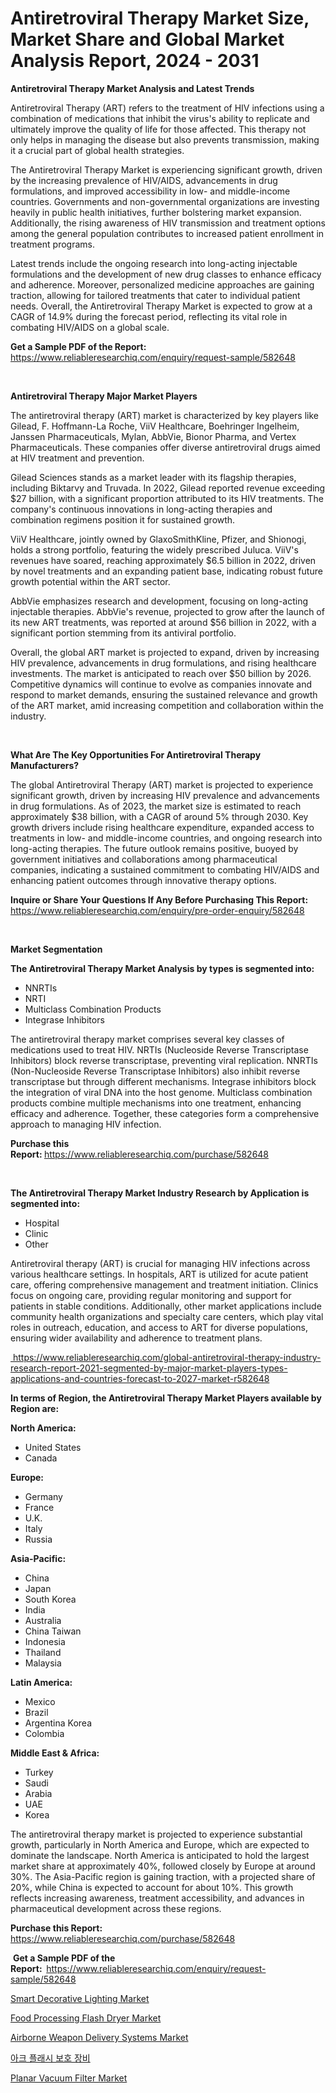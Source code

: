 <p><h1>Antiretroviral Therapy Market Size, Market Share and Global Market Analysis Report, 2024 - 2031</h1></p><p><strong>Antiretroviral Therapy Market Analysis and Latest Trends</strong></p>
<p><p>Antiretroviral Therapy (ART) refers to the treatment of HIV infections using a combination of medications that inhibit the virus's ability to replicate and ultimately improve the quality of life for those affected. This therapy not only helps in managing the disease but also prevents transmission, making it a crucial part of global health strategies.</p><p>The Antiretroviral Therapy Market is experiencing significant growth, driven by the increasing prevalence of HIV/AIDS, advancements in drug formulations, and improved accessibility in low- and middle-income countries. Governments and non-governmental organizations are investing heavily in public health initiatives, further bolstering market expansion. Additionally, the rising awareness of HIV transmission and treatment options among the general population contributes to increased patient enrollment in treatment programs.</p><p>Latest trends include the ongoing research into long-acting injectable formulations and the development of new drug classes to enhance efficacy and adherence. Moreover, personalized medicine approaches are gaining traction, allowing for tailored treatments that cater to individual patient needs. Overall, the Antiretroviral Therapy Market is expected to grow at a CAGR of 14.9% during the forecast period, reflecting its vital role in combating HIV/AIDS on a global scale.</p></p>
<p><strong>Get a Sample PDF of the Report:&nbsp;</strong> <a href="https://www.reliableresearchiq.com/enquiry/request-sample/582648?utm_campaign=1102&utm_medium=2&utm_source=Github&utm_content=ia&utm_term=09122024&utm_id=antiretroviral-therapy">https://www.reliableresearchiq.com/enquiry/request-sample/582648</a></p>
<p>&nbsp;</p>
<p><strong>Antiretroviral Therapy Major Market Players</strong></p>
<p><p>The antiretroviral therapy (ART) market is characterized by key players like Gilead, F. Hoffmann-La Roche, ViiV Healthcare, Boehringer Ingelheim, Janssen Pharmaceuticals, Mylan, AbbVie, Bionor Pharma, and Vertex Pharmaceuticals. These companies offer diverse antiretroviral drugs aimed at HIV treatment and prevention.</p><p>Gilead Sciences stands as a market leader with its flagship therapies, including Biktarvy and Truvada. In 2022, Gilead reported revenue exceeding $27 billion, with a significant proportion attributed to its HIV treatments. The company's continuous innovations in long-acting therapies and combination regimens position it for sustained growth.</p><p>ViiV Healthcare, jointly owned by GlaxoSmithKline, Pfizer, and Shionogi, holds a strong portfolio, featuring the widely prescribed Juluca. ViiV's revenues have soared, reaching approximately $6.5 billion in 2022, driven by novel treatments and an expanding patient base, indicating robust future growth potential within the ART sector.</p><p>AbbVie emphasizes research and development, focusing on long-acting injectable therapies. AbbVie's revenue, projected to grow after the launch of its new ART treatments, was reported at around $56 billion in 2022, with a significant portion stemming from its antiviral portfolio.</p><p>Overall, the global ART market is projected to expand, driven by increasing HIV prevalence, advancements in drug formulations, and rising healthcare investments. The market is anticipated to reach over $50 billion by 2026. Competitive dynamics will continue to evolve as companies innovate and respond to market demands, ensuring the sustained relevance and growth of the ART market, amid increasing competition and collaboration within the industry.</p></p>
<p>&nbsp;</p>
<p><strong>What Are The Key Opportunities For Antiretroviral Therapy Manufacturers?</strong></p>
<p><p>The global Antiretroviral Therapy (ART) market is projected to experience significant growth, driven by increasing HIV prevalence and advancements in drug formulations. As of 2023, the market size is estimated to reach approximately $38 billion, with a CAGR of around 5% through 2030. Key growth drivers include rising healthcare expenditure, expanded access to treatments in low- and middle-income countries, and ongoing research into long-acting therapies. The future outlook remains positive, buoyed by government initiatives and collaborations among pharmaceutical companies, indicating a sustained commitment to combating HIV/AIDS and enhancing patient outcomes through innovative therapy options.</p></p>
<p><strong>Inquire or Share Your Questions If Any Before Purchasing This Report:</strong> <a href="https://www.reliableresearchiq.com/enquiry/pre-order-enquiry/582648?utm_campaign=1102&utm_medium=2&utm_source=Github&utm_content=ia&utm_term=09122024&utm_id=antiretroviral-therapy">https://www.reliableresearchiq.com/enquiry/pre-order-enquiry/582648</a></p>
<p>&nbsp;</p>
<p><strong>Market Segmentation</strong></p>
<p><strong>The Antiretroviral Therapy Market Analysis by types is segmented into:</strong></p>
<p><ul><li>NNRTIs</li><li>NRTI</li><li>Multiclass Combination Products</li><li>Integrase Inhibitors</li></ul></p>
<p><p>The antiretroviral therapy market comprises several key classes of medications used to treat HIV. NRTIs (Nucleoside Reverse Transcriptase Inhibitors) block reverse transcriptase, preventing viral replication. NNRTIs (Non-Nucleoside Reverse Transcriptase Inhibitors) also inhibit reverse transcriptase but through different mechanisms. Integrase inhibitors block the integration of viral DNA into the host genome. Multiclass combination products combine multiple mechanisms into one treatment, enhancing efficacy and adherence. Together, these categories form a comprehensive approach to managing HIV infection.</p></p>
<p><strong>Purchase this Report:&nbsp;</strong><a href="https://www.reliableresearchiq.com/purchase/582648?utm_campaign=1102&utm_medium=2&utm_source=Github&utm_content=ia&utm_term=09122024&utm_id=antiretroviral-therapy">https://www.reliableresearchiq.com/purchase/582648</a></p>
<p>&nbsp;</p>
<p><strong>The Antiretroviral Therapy Market Industry Research by Application is segmented into:</strong></p>
<p><ul><li>Hospital</li><li>Clinic</li><li>Other</li></ul></p>
<p><p>Antiretroviral therapy (ART) is crucial for managing HIV infections across various healthcare settings. In hospitals, ART is utilized for acute patient care, offering comprehensive management and treatment initiation. Clinics focus on ongoing care, providing regular monitoring and support for patients in stable conditions. Additionally, other market applications include community health organizations and specialty care centers, which play vital roles in outreach, education, and access to ART for diverse populations, ensuring wider availability and adherence to treatment plans.</p></p>
<p><a href="https://www.reliableresearchiq.com/global-antiretroviral-therapy-industry-research-report-2021-segmented-by-major-market-players-types-applications-and-countries-forecast-to-2027-market-r582648?utm_campaign=1102&utm_medium=2&utm_source=Github&utm_content=ia&utm_term=09122024&utm_id=antiretroviral-therapy">&nbsp;https://www.reliableresearchiq.com/global-antiretroviral-therapy-industry-research-report-2021-segmented-by-major-market-players-types-applications-and-countries-forecast-to-2027-market-r582648</a></p>
<p><strong>In terms of Region, the Antiretroviral Therapy Market Players available by Region are:</strong></p>
<p>
    <p> <strong> North America: </strong>
        <ul>
            <li>United States</li>
            <li>Canada</li>
        </ul>
        </p> 
    <p> <strong> Europe: </strong>
        <ul>
            <li>Germany</li>
            <li>France</li>
            <li>U.K.</li>
            <li>Italy</li>
            <li>Russia</li>
        </ul>
        </p> 
    <p> <strong> Asia-Pacific: </strong>
        <ul>
            <li>China</li>
            <li>Japan</li>
            <li>South Korea</li>
            <li>India</li>
            <li>Australia</li>
            <li>China Taiwan</li>
            <li>Indonesia</li>
            <li>Thailand</li>
            <li>Malaysia</li>
        </ul>
        </p> 
    <p> <strong> Latin America: </strong>
        <ul>
            <li>Mexico</li>
            <li>Brazil</li>
            <li>Argentina Korea</li>
            <li>Colombia</li>
        </ul>
        </p> 
    <p> <strong> Middle East & Africa: </strong>
        <ul>
            <li>Turkey</li>
            <li>Saudi</li>
            <li>Arabia</li>
            <li>UAE</li>
            <li>Korea</li>
        </ul>
    </p>
    </p>
<p><p>The antiretroviral therapy market is projected to experience substantial growth, particularly in North America and Europe, which are expected to dominate the landscape. North America is anticipated to hold the largest market share at approximately 40%, followed closely by Europe at around 30%. The Asia-Pacific region is gaining traction, with a projected share of 20%, while China is expected to account for about 10%. This growth reflects increasing awareness, treatment accessibility, and advances in pharmaceutical development across these regions.</p></p>
<p><strong>Purchase this Report: </strong><a href="https://www.reliableresearchiq.com/purchase/582648?utm_campaign=1102&utm_medium=2&utm_source=Github&utm_content=ia&utm_term=09122024&utm_id=antiretroviral-therapy">https://www.reliableresearchiq.com/purchase/582648</a></p>
<p>&nbsp;<strong>Get a Sample PDF of the Report:&nbsp;&nbsp;</strong><a href="https://www.reliableresearchiq.com/enquiry/request-sample/582648?utm_campaign=1102&utm_medium=2&utm_source=Github&utm_content=ia&utm_term=09122024&utm_id=antiretroviral-therapy">https://www.reliableresearchiq.com/enquiry/request-sample/582648</a></p>
<p><strong></strong></p>
<p><p><a href="https://www.linkedin.com/pulse/smart-decorative-lighting-market-matrix-applications-types-pzotf?utm_campaign=1102&utm_medium=2&utm_source=Github&utm_content=ia&utm_term=09122024&utm_id=antiretroviral-therapy">Smart Decorative Lighting Market</a></p><p><a href="https://www.linkedin.com/pulse/food-processing-flash-dryer-market-size-revenue-analysis-cagr-vqpbf?utm_campaign=1102&utm_medium=2&utm_source=Github&utm_content=ia&utm_term=09122024&utm_id=antiretroviral-therapy">Food Processing Flash Dryer Market</a></p><p><a href="https://www.linkedin.com/pulse/airborne-weapon-delivery-systems-market-evolution-future-outlook-vlgif?utm_campaign=1102&utm_medium=2&utm_source=Github&utm_content=ia&utm_term=09122024&utm_id=antiretroviral-therapy">Airborne Weapon Delivery Systems Market</a></p><p><a href="https://github.com/laholand/Market-Research-Report-List-6/blob/main/256660627404.md?utm_campaign=1102&utm_medium=2&utm_source=Github&utm_content=ia&utm_term=09122024&utm_id=antiretroviral-therapy">아크 플래시 보호 장비</a></p><p><a href="https://www.linkedin.com/pulse/the-sympatico-insight-9odme?utm_campaign=1102&utm_medium=2&utm_source=Github&utm_content=ia&utm_term=09122024&utm_id=antiretroviral-therapy">Planar Vacuum Filter Market</a></p></p>